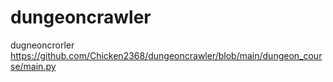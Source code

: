# dungeoncrawler
dugneoncrorler
https://github.com/Chicken2368/dungeoncrawler/blob/main/dungeon_course/main.py
